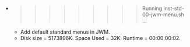 * >>>>>>>>> Running inst-std-00-jwm-menu.sh ...
  * Add default standard menus in JWM.
  * Disk size = 5173896K. Space Used = 32K. Runtime = 00:00:00:02.
